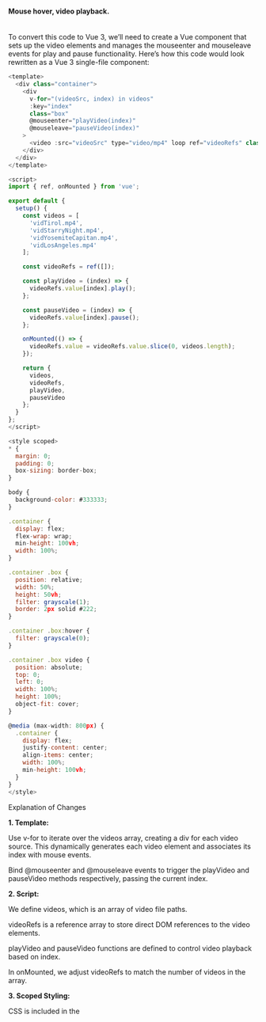 #### Mouse hover, video playback. 


&nbsp;</br>
To convert this code to Vue 3, we’ll need to create a Vue component that sets up the video elements and manages the mouseenter and mouseleave events for play and pause functionality. Here’s how this code would look rewritten as a Vue 3 single-file component:

```js
<template>
  <div class="container">
    <div
      v-for="(videoSrc, index) in videos"
      :key="index"
      class="box"
      @mouseenter="playVideo(index)"
      @mouseleave="pauseVideo(index)"
    >
      <video :src="videoSrc" type="video/mp4" loop ref="videoRefs" class="clip"></video>
    </div>
  </div>
</template>

<script>
import { ref, onMounted } from 'vue';

export default {
  setup() {
    const videos = [
      'vidTirol.mp4',
      'vidStarryNight.mp4',
      'vidYosemiteCapitan.mp4',
      'vidLosAngeles.mp4'
    ];

    const videoRefs = ref([]);

    const playVideo = (index) => {
      videoRefs.value[index].play();
    };

    const pauseVideo = (index) => {
      videoRefs.value[index].pause();
    };

    onMounted(() => {
      videoRefs.value = videoRefs.value.slice(0, videos.length);
    });

    return {
      videos,
      videoRefs,
      playVideo,
      pauseVideo
    };
  }
};
</script>

<style scoped>
* {
  margin: 0;
  padding: 0;
  box-sizing: border-box;
}

body {
  background-color: #333333;
}

.container {
  display: flex;
  flex-wrap: wrap;
  min-height: 100vh;
  width: 100%;
}

.container .box {
  position: relative;
  width: 50%;
  height: 50vh;
  filter: grayscale(1);
  border: 2px solid #222;
}

.container .box:hover {
  filter: grayscale(0);
}

.container .box video {
  position: absolute;
  top: 0;
  left: 0;
  width: 100%;
  height: 100%;
  object-fit: cover;
}

@media (max-width: 800px) {
  .container {
    display: flex;
    justify-content: center;
    align-items: center;
    width: 100%;
    min-height: 100vh;
  }
}
</style>
```

Explanation of Changes

**1. Template:**

Use v-for to iterate over the videos array, creating a div for each video source. This dynamically generates each video element and associates its index with mouse events.

Bind @mouseenter and @mouseleave events to trigger the playVideo and pauseVideo methods respectively, passing the current index.



**2. Script:**

We define videos, which is an array of video file paths.

videoRefs is a reference array to store direct DOM references to the video elements.

playVideo and pauseVideo functions are defined to control video playback based on index.

In onMounted, we adjust videoRefs to match the number of videos in the array.



**3. Scoped Styling:**

CSS is included in the <style scoped> block to ensure styles apply only to this component.




This Vue 3 component mirrors the original functionality but leverages Vue's reactivity and scoped component structure.

